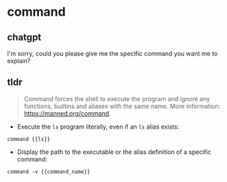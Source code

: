 # command 
## chatgpt 
I'm sorry, could you please give me the specific command you want me to explain? 

## tldr 
 
> Command forces the shell to execute the program and ignore any functions, builtins and aliases with the same name.
> More information: <https://manned.org/command>.

- Execute the `ls` program literally, even if an `ls` alias exists:

`command {{ls}}`

- Display the path to the executable or the alias definition of a specific command:

`command -v {{command_name}}`
